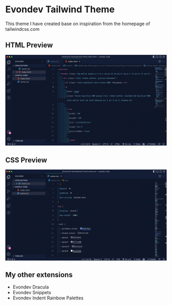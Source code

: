 # Evondev Tailwind Theme

This theme I have created base on inspiration from the homepage of tailwindcss.com

## HTML Preview

![Preview](https://raw.githubusercontent.com/evondev/evondev-tailwind-theme/master/preview-html.jpg)

## CSS Preview

![Preview](https://raw.githubusercontent.com/evondev/evondev-tailwind-theme/master/preview-css.jpg)

## My other extensions

- Evondev Dracula
- Evondev Snippets
- Evondev Indent Rainbow Palettes
